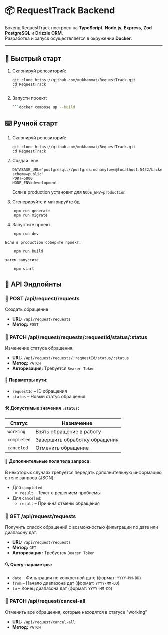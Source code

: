 # 📦 RequestTrack Backend

Бэкенд RequestTrack построен на **TypeScript**, **Node.js**, **Express**, **Zod** **PostgreSQL** и **Drizzle ORM**.  
Разработка и запуск осуществляется в окружении **Docker**.

---

## 🚀 Быстрый старт

1. Склонируй репозиторий:
   ````
   git clone https://github.com/mukhammat/RequestTrack.git
   cd RequestTrack
   ```

2. Запусти проект:
   ```bash
   ```docker compose up --build

## ⌨️ Ручной старт

1. Склонируй репозиторий:
   ```
   git clone https://github.com/mukhammat/RequestTrack.git
   cd RequestTrack
   ```

2. Создай .env
    ```
    DATABASE_URL="postgresql://postgres:nohamylove@localhost:5432/backend_test_db? schema=public"
    PORT=5000
    NODE_ENV=development
    ```
    Если в production установит для `NODE_ENV=production`

3. Сгенерируйте и мигрируйте бд
```
    npm run generate
    npm run migrate
```

4. Запустите проект
```
    npm run dev
```

    Если в production соберите проект:
```
    npm run build
```

    затем запустите
```
    npm start
```

## 📘 API Эндпойнты

### 🔹 POST /api/request/requests

Создать обращение

- **URL:** `/api/request/requests`
- **Метод:** `POST`

### 🔹 PATCH /api/request/requests/:requestId/status/:status

Изменение статуса обращения.

- **URL:** `/api/request/requests/:requestId/status/:status`
- **Метод:** `PATCH`
- **Авторизация:** Требуется `Bearer Token`

#### 📌 Параметры пути:

- `requestId` – ID обращения
- `status` – Новый статус обращения

#### 🛠 Допустимые значения `:status`:

| Статус       | Назначение                             |
|--------------|-----------------------------------------|
| `working`    | Взять обращение в работу                |
| `completed`  | Завершить обработку обращения           |
| `canceled`   | Отменить обращение                      |

#### 📝 Дополнительные поля тела запроса:

В некоторых случаях требуется передать дополнительную информацию в теле запроса (JSON):

- Для `completed`:
  - `result` – Текст с решением проблемы
- Для `canceled`:
  - `result` – Причина отмены обращения


### 🔹 GET /api/request/requests

Получить список обращений с возможностью фильтрации по дате или диапазону дат.

- **URL:** `/api/request/requests`
- **Метод:** `GET`
- **Авторизация:** Требуется `Bearer Token`

#### 🔍 Query-параметры:

- `date` – Фильтрация по конкретной дате (формат: `YYYY-MM-DD`)
- `from` – Начало диапазона дат (формат: `YYYY-MM-DD`)
- `to` – Конец диапазона дат (формат: `YYYY-MM-DD`)


### 🔹 PATCH /api/request/cancel-all

Отменить все обращения, которые находятся в статусе "working"

- **URL:** `/api/request/cancel-all`
- **Метод:** `PATCH`